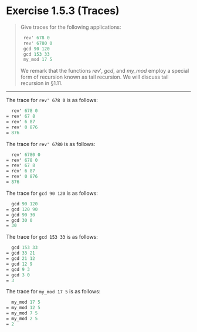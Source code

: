 # Exercise 1.5.3 (Traces)

> Give traces for the following applications:
> ```ocaml
>  rev' 678 0
>  rev' 6780 0
>  gcd 90 120
>  gcd 153 33
>  my_mod 17 5
> ```
> We remark that the functions $\mathit{rev}'$, $\mathit{gcd}$, and $\mathit{my\_mod}$ employ a special form of recursion known as tail recursion.
> We will discuss tail recursion in §1.11.

---

The trace for `rev' 678 0` is as follows:
```ocaml
  rev' 678 0
= rev' 67 8
= rev' 6 87
= rev' 0 876
= 876
```

The trace for `rev' 6780` is as follows:
```ocaml
  rev' 6780 0
= rev' 678 0
= rev' 67 8
= rev' 6 87
= rev' 0 876
= 876
```

The trace for `gcd 90 120` is as follows:
```ocaml
  gcd 90 120
= gcd 120 90
= gcd 90 30
= gcd 30 0
= 30
```

The trace for `gcd 153 33` is as follows:
```ocaml
  gcd 153 33
= gcd 33 21
= gcd 21 12
= gcd 12 9
= gcd 9 3
= gcd 3 0
= 3
```

The trace for `my_mod 17 5` is as follows:
```ocaml
  my_mod 17 5
= my_mod 12 5
= my_mod 7 5
= my_mod 2 5
= 2
```
